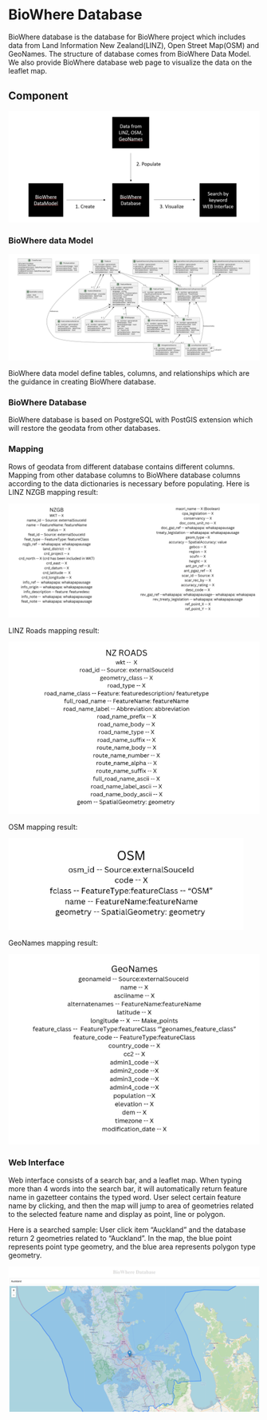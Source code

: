 <h1>BioWhere Database</h1>
<p>BioWhere database is the database for BioWhere project which includes data from Land Information New 
    Zealand(LINZ), Open Street Map(OSM) and GeoNames. The structure of database comes from BioWhere 
    Data Model. We also provide BioWhere database web page to visualize the data on the leaflet map. </p>
<h2>Component</h2>
<img src="img/structure.png" alt="building progress">
<h3>BioWhere data Model</h3>
<img src="img/datamodel.png" alt="datamodel">
<p>BioWhere data model define tables, columns, and relationships which are the guidance in creating 
    BioWhere database.</p>
<h3>BioWhere Database</h3>
<p>BioWhere database is based on PostgreSQL with PostGIS extension which will restore the geodata from 
    other databases.</p>
<h3>Mapping</h3>
<p>Rows of geodata from different database contains different columns. Mapping from other database columns 
    to BioWhere database columns according to the data dictionaries is necessary before populating. Here is LINZ NZGB mapping result:  </p>
<img src="img/nzgb.png" alt="nzgb">
<p>LINZ Roads mapping result:</p>
<img src="img/road.png" alt="road">
<p>OSM mapping result:</p>
<img src="img/OSM.png" alt="OSM">
<p>GeoNames mapping result:</p>
<img src="img/GeoN.png" alt="GeoNames">
<h3>Web Interface</h3>
<p>Web interface consists of a search bar, and a leaflet map. When typing more than 4 words into the search 
    bar, it will automatically return feature name in gazetteer contains the typed word. User select certain feature 
    name by clicking, and then the map will jump to area of geometries related to the selected feature name and 
    display as point, line or polygon.</p>
<p>Here is a searched sample: User click item “Auckland” and the database return 2 geometries related to 
    “Auckland”. In the map, the blue point represents point type geometry, and the blue area represents polygon 
    type geometry.</p>
<img src="img/sam.png" alt="sample">
